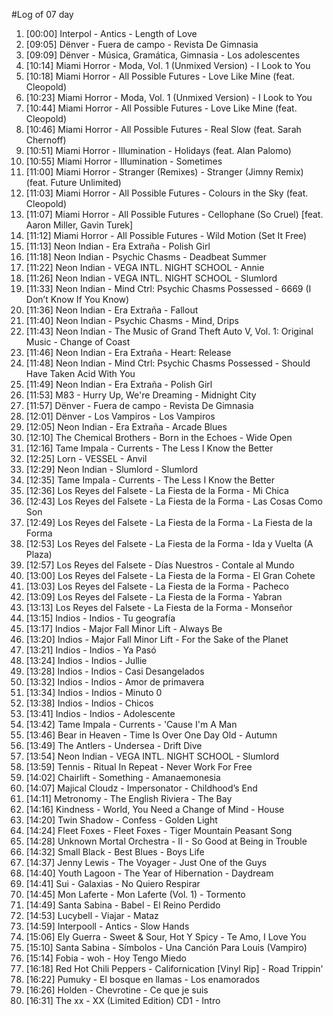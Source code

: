 #Log of 07 day

1. [00:00] Interpol - Antics - Length of Love
1. [09:05] Dënver - Fuera de campo - Revista De Gimnasia
1. [09:09] Dënver - Música, Gramática, Gimnasia - Los adolescentes
1. [10:14] Miami Horror - Moda, Vol. 1 (Unmixed Version) - I Look to You
1. [10:18] Miami Horror - All Possible Futures - Love Like Mine (feat. Cleopold)
1. [10:23] Miami Horror - Moda, Vol. 1 (Unmixed Version) - I Look to You
1. [10:44] Miami Horror - All Possible Futures - Love Like Mine (feat. Cleopold)
1. [10:46] Miami Horror - All Possible Futures - Real Slow (feat. Sarah Chernoff)
1. [10:51] Miami Horror - Illumination - Holidays (feat. Alan Palomo)
1. [10:55] Miami Horror - Illumination - Sometimes
1. [11:00] Miami Horror - Stranger (Remixes) - Stranger (Jimny Remix) (feat. Future Unlimited)
1. [11:03] Miami Horror - All Possible Futures - Colours in the Sky (feat. Cleopold)
1. [11:07] Miami Horror - All Possible Futures - Cellophane (So Cruel) [feat. Aaron Miller, Gavin Turek]
1. [11:12] Miami Horror - All Possible Futures - Wild Motion (Set It Free)
1. [11:13] Neon Indian - Era Extraña - Polish Girl
1. [11:18] Neon Indian - Psychic Chasms - Deadbeat Summer
1. [11:22] Neon Indian - VEGA INTL. NIGHT SCHOOL - Annie
1. [11:26] Neon Indian - VEGA INTL. NIGHT SCHOOL - Slumlord
1. [11:33] Neon Indian - Mind Ctrl: Psychic Chasms Possessed - 6669 (I Don’t Know If You Know)
1. [11:36] Neon Indian - Era Extraña - Fallout
1. [11:40] Neon Indian - Psychic Chasms - Mind, Drips
1. [11:43] Neon Indian - The Music of Grand Theft Auto V, Vol. 1: Original Music - Change of Coast
1. [11:46] Neon Indian - Era Extraña - Heart: Release
1. [11:48] Neon Indian - Mind Ctrl: Psychic Chasms Possessed - Should Have Taken Acid With You
1. [11:49] Neon Indian - Era Extraña - Polish Girl
1. [11:53] M83 - Hurry Up, We're Dreaming - Midnight City
1. [11:57] Dënver - Fuera de campo - Revista De Gimnasia
1. [12:01] Dënver - Los Vampiros - Los Vampiros
1. [12:05] Neon Indian - Era Extraña - Arcade Blues
1. [12:10] The Chemical Brothers - Born in the Echoes - Wide Open
1. [12:16] Tame Impala - Currents - The Less I Know the Better
1. [12:25] Lorn - VESSEL - Anvil
1. [12:29] Neon Indian - Slumlord - Slumlord
1. [12:35] Tame Impala - Currents - The Less I Know the Better
1. [12:36] Los Reyes del Falsete - La Fiesta de la Forma - Mi Chica
1. [12:43] Los Reyes del Falsete - La Fiesta de la Forma - Las Cosas Como Son
1. [12:49] Los Reyes del Falsete - La Fiesta de la Forma - La Fiesta de la Forma
1. [12:53] Los Reyes del Falsete - La Fiesta de la Forma - Ida y Vuelta (A Plaza)
1. [12:57] Los Reyes del Falsete - Días Nuestros - Contale al Mundo
1. [13:00] Los Reyes del Falsete - La Fiesta de la Forma - El Gran Cohete
1. [13:03] Los Reyes del Falsete - La Fiesta de la Forma - Pacheco
1. [13:09] Los Reyes del Falsete - La Fiesta de la Forma - Yabran
1. [13:13] Los Reyes del Falsete - La Fiesta de la Forma - Monseñor
1. [13:15] Indios - Indios - Tu geografía
1. [13:17] Indios - Major Fall Minor Lift - Always Be
1. [13:20] Indios - Major Fall Minor Lift - For the Sake of the Planet
1. [13:21] Indios - Indios - Ya Pasó
1. [13:24] Indios - Indios - Jullie
1. [13:28] Indios - Indios - Casi Desangelados
1. [13:32] Indios - Indios - Amor de primavera
1. [13:34] Indios - Indios - Minuto 0
1. [13:38] Indios - Indios - Chicos
1. [13:41] Indios - Indios - Adolescente
1. [13:42] Tame Impala - Currents - 'Cause I'm A Man
1. [13:46] Bear in Heaven - Time Is Over One Day Old - Autumn
1. [13:49] The Antlers - Undersea - Drift Dive
1. [13:54] Neon Indian - VEGA INTL. NIGHT SCHOOL - Slumlord
1. [13:59] Tennis - Ritual In Repeat - Never Work For Free
1. [14:02] Chairlift - Something - Amanaemonesia
1. [14:07] Majical Cloudz - Impersonator - Childhood’s End
1. [14:11] Metronomy - The English Riviera - The Bay
1. [14:16] Kindness - World, You Need a Change of Mind - House
1. [14:20] Twin Shadow - Confess - Golden Light
1. [14:24] Fleet Foxes - Fleet Foxes - Tiger Mountain Peasant Song
1. [14:28] Unknown Mortal Orchestra - II - So Good at Being in Trouble
1. [14:32] Small Black - Best Blues - Boys Life
1. [14:37] Jenny Lewis - The Voyager - Just One of the Guys
1. [14:40] Youth Lagoon - The Year of Hibernation - Daydream
1. [14:41] Sui - Galaxias - No Quiero Respirar
1. [14:45] Mon Laferte - Mon Laferte (Vol. 1) - Tormento
1. [14:49] Santa Sabina - Babel - El Reino Perdido
1. [14:53] Lucybell - Viajar - Mataz
1. [14:59] Interpooll - Antics - Slow Hands
1. [15:06] Ely Guerra - Sweet & Sour, Hot Y Spicy - Te Amo, I Love You
1. [15:10] Santa Sabina - Símbolos - Una Canción Para Louis (Vampiro)
1. [15:14] Fobia - woh - Hoy Tengo Miedo
1. [16:18] Red Hot Chili Peppers - Californication [Vinyl Rip] - Road Trippin'
1. [16:22] Pumuky - El bosque en llamas - Los enamorados
1. [16:26] Holden - Chevrotine - Ce que je suis
1. [16:31] The xx - XX (Limited Edition) CD1 - Intro
